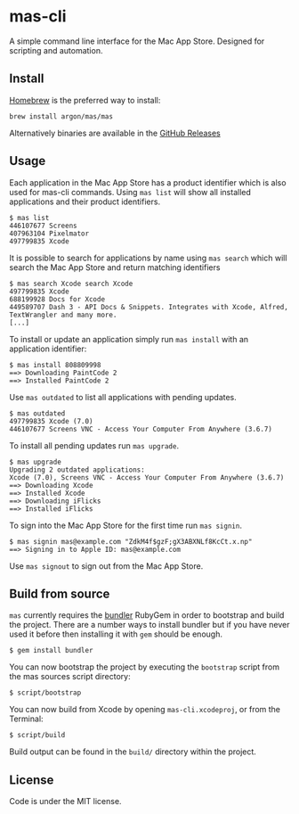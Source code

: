 # mas-cli

A simple command line interface for the Mac App Store. Designed for scripting 
and automation.

## Install

[Homebrew](hb) is the preferred way to install:

    brew install argon/mas/mas

Alternatively binaries are available in the [GitHub Releases](ghreleases)

## Usage

Each application in the Mac App Store has a product identifier which is also
used for mas-cli commands. Using `mas list` will show all installed
applications and their product identifiers.

    $ mas list
    446107677 Screens
    407963104 Pixelmator
    497799835 Xcode

It is possible to search for applications by name using `mas search` which
will search the Mac App Store and return matching identifiers

    $ mas search Xcode search Xcode
    497799835 Xcode
    688199928 Docs for Xcode
    449589707 Dash 3 - API Docs & Snippets. Integrates with Xcode, Alfred, TextWrangler and many more.
    [...]

To install or update an application simply run `mas install` with an
application identifier:

    $ mas install 808809998
    ==> Downloading PaintCode 2
    ==> Installed PaintCode 2

Use `mas outdated` to list all applications with pending updates.

    $ mas outdated
    497799835 Xcode (7.0)
    446107677 Screens VNC - Access Your Computer From Anywhere (3.6.7)

To install all pending updates run `mas upgrade`.

    $ mas upgrade
    Upgrading 2 outdated applications:
    Xcode (7.0), Screens VNC - Access Your Computer From Anywhere (3.6.7)
    ==> Downloading Xcode
    ==> Installed Xcode    
    ==> Downloading iFlicks
    ==> Installed iFlicks    

To sign into the Mac App Store for the first time run `mas signin`.

    $ mas signin mas@example.com "ZdkM4f$gzF;gX3ABXNLf8KcCt.x.np"
    ==> Signing in to Apple ID: mas@example.com

Use `mas signout` to sign out from the Mac App Store.

## Build from source

`mas` currently requires the [bundler](http://bundler.io/) RubyGem in order to 
bootstrap and build the project. There are a number ways to install bundler but
if you have never used it before then installing it with `gem` should be enough.

```
$ gem install bundler
```

You can now bootstrap the project by executing the `bootstrap` script
from the mas sources script directory:

```
$ script/bootstrap
```

You can now build from Xcode by opening `mas-cli.xcodeproj`, or from the Terminal:

```
$ script/build
```

Build output can be found in the `build/` directory within the project.

## License

Code is under the MIT license.

[hb]: https://brew.sh
[ghreleases]: https://github.com/argon/mas/releases

